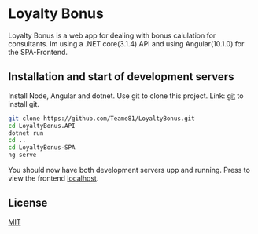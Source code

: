 # Loyalty Bonus

Loyalty Bonus is a web app for dealing with bonus calulation for consultants.
Im using a .NET core(3.1.4) API and using Angular(10.1.0) for the SPA-Frontend.

## Installation and start of development servers

Install Node, Angular and dotnet.
Use git to clone this project.
Link: [git](https://git-scm.com/book/en/v2/Getting-Started-Installing-Git) to install git.

```bash
git clone https://github.com/Teame81/LoyaltyBonus.git
cd LoyaltyBonus.API
dotnet run
cd ..
cd LoyaltyBonus-SPA
ng serve
```

You should now have both development servers upp and running. Press to view the frontend [localhost](http://localhost:4200).

## License

[MIT](https://choosealicense.com/licenses/mit/)
